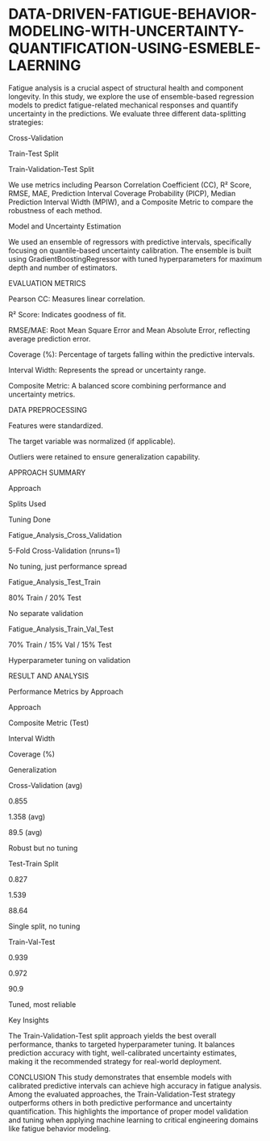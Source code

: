 # DATA-DRIVEN-FATIGUE-BEHAVIOR-MODELING-WITH-UNCERTAINTY-QUANTIFICATION-USING-ESMEBLE-LAERNING

Fatigue analysis is a crucial aspect of structural health and component longevity. In this study, we explore the use of ensemble-based regression models to predict fatigue-related mechanical responses and quantify uncertainty in the predictions. We evaluate three different data-splitting strategies:

Cross-Validation

Train-Test Split

Train-Validation-Test Split

We use metrics including Pearson Correlation Coefficient (CC), R² Score, RMSE, MAE, Prediction Interval Coverage Probability (PICP), Median Prediction Interval Width (MPIW), and a Composite Metric to compare the robustness of each method.

Model and Uncertainty Estimation

We used an ensemble of regressors with predictive intervals, specifically focusing on quantile-based uncertainty calibration. The ensemble is built using GradientBoostingRegressor with tuned hyperparameters for maximum depth and number of estimators.

EVALUATION METRICS

Pearson CC: Measures linear correlation.

R² Score: Indicates goodness of fit.

RMSE/MAE: Root Mean Square Error and Mean Absolute Error, reflecting average prediction error.

Coverage (%): Percentage of targets falling within the predictive intervals.

Interval Width: Represents the spread or uncertainty range.

Composite Metric: A balanced score combining performance and uncertainty metrics.

DATA PREPROCESSING

Features were standardized.

The target variable was normalized (if applicable).

Outliers were retained to ensure generalization capability.

APPROACH SUMMARY

Approach

Splits Used

Tuning Done

Fatigue_Analysis_Cross_Validation

5-Fold Cross-Validation (nruns=1)

No tuning, just performance spread

Fatigue_Analysis_Test_Train

80% Train / 20% Test

No separate validation

Fatigue_Analysis_Train_Val_Test

70% Train / 15% Val / 15% Test

Hyperparameter tuning on validation

RESULT AND ANALYSIS

Performance Metrics by Approach

Approach

Composite Metric (Test)

Interval Width

Coverage (%)

Generalization

Cross-Validation (avg)

0.855

1.358 (avg)

89.5 (avg)

Robust but no tuning

Test-Train Split

0.827

1.539

88.64

Single split, no tuning

Train-Val-Test

0.939

0.972

90.9

Tuned, most reliable

Key Insights

The Train-Validation-Test split approach yields the best overall performance, thanks to targeted hyperparameter tuning. It balances prediction accuracy with tight, well-calibrated uncertainty estimates, making it the recommended strategy for real-world deployment.

CONCLUSION
This study demonstrates that ensemble models with calibrated predictive intervals can achieve high accuracy in fatigue analysis. Among the evaluated approaches, the Train-Validation-Test strategy outperforms others in both predictive performance and uncertainty quantification. This highlights the importance of proper model validation and tuning when applying machine learning to critical engineering domains like fatigue behavior modeling.

